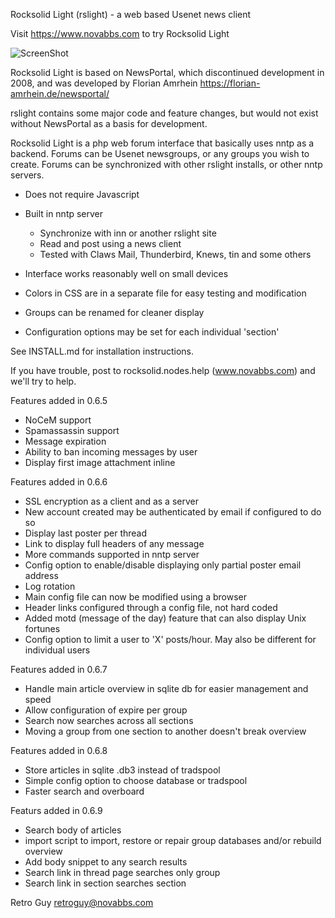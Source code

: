 Rocksolid Light (rslight) - a web based Usenet news client

Visit https://www.novabbs.com to try Rocksolid Light

![ScreenShot](https://www.novabbs.com/images/rslight-480.png)

Rocksolid Light is based on NewsPortal, which discontinued development in 2008, and was 
developed by Florian Amrhein https://florian-amrhein.de/newsportal/ 

rslight contains some major code and feature changes, but would not exist 
without NewsPortal as a basis for development.

Rocksolid Light is a php web forum interface that basically uses nntp as a backend. 
Forums can be Usenet newsgroups, or any groups you wish to create. Forums can be 
synchronized with other rslight installs, or other nntp servers.

* Does not require Javascript
* Built in nntp server
  * Synchronize with inn or another rslight site
  * Read and post using a news client
  * Tested with Claws Mail, Thunderbird, Knews, tin and some others

* Interface works reasonably well on small devices
* Colors in CSS are in a separate file for easy testing and modification
* Groups can be renamed for cleaner display
* Configuration options may be set for each individual 'section'

See INSTALL.md for installation instructions.

If you have trouble, post to rocksolid.nodes.help (www.novabbs.com) and we'll try to help.

Features added in 0.6.5

* NoCeM support
* Spamassassin support
* Message expiration
* Ability to ban incoming messages by user
* Display first image attachment inline

Features added in 0.6.6

* SSL encryption as a client and as a server
* New account created may be authenticated by email if configured to do so
* Display last poster per thread
* Link to display full headers of any message
* More commands supported in nntp server
* Config option to enable/disable displaying only partial poster email address
* Log rotation
* Main config file can now be modified using a browser
* Header links configured through a config file, not hard coded
* Added motd (message of the day) feature that can also display Unix fortunes
* Config option to limit a user to 'X' posts/hour. May also be different for individual users

Features added in 0.6.7

* Handle main article overview in sqlite db for easier management and speed
* Allow configuration of expire per group
* Search now searches across all sections
* Moving a group from one section to another doesn't break overview 

Features added in 0.6.8

* Store articles in sqlite .db3 instead of tradspool
* Simple config option to choose database or tradspool
* Faster search and overboard 

Featurs added in 0.6.9

* Search body of articles
* import script to import, restore or repair group databases and/or rebuild overview
* Add body snippet to any search results
* Search link in thread page searches only group
* Search link in section searches section

Retro Guy retroguy@novabbs.com
